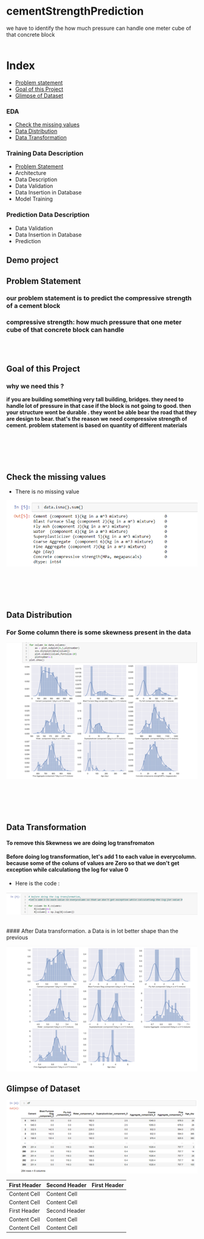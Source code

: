 # cementStrengthPrediction
we have to identify the how much pressure can handle one meter cube of that concrete block
<br><br>

# Index

* [Problem statement](#problem-statement)
* [Goal of this Project](#goal-of-this-Project)
* [Glimpse of Dataset](#glimpse-of-Dataset)

### EDA
* [Check the missing values](#Check-the-missing-values)
* [Data Distribution](#data-distribution)
* [Data Transformation](#data-transformation)




### Training Data Description
* [Problem Statement](#problem-statement)
* Architecture
* Data Description
* Data Validation 
* Data Insertion in Database
* Model Training 

### Prediction Data Description
* Data Validation  
* Data Insertion in Database 
* Prediction 


## Demo project

## Problem Statement
### our problem statement is to predict the compressive strength of a cement block

### compressive strength: **how much pressure that one meter cube of that concrete block can handle**
<br>
<br>


## Goal of this Project
### why we need this ?
**if you are building something very tall building, bridges. they need to handle lot of pressure
	in that case if the block is not going to good. then your structure wont be durable . they wont be able
bear the road that they are design to bear. that's the reason we need compressive strength of cement.
  problem statement is based on quantity of different materials**
<br>
<br>
<br>
<br>
<br>
<br>
  
  
  
  
  



## Check the missing values

* There is no missing value
  <p align="center">
<img src="https://github.com/rahulk15/images/blob/main/cement%20missing%20values.png" alt="command">
</p>
<br>
<br>
<br>
<br>

## Data Distribution

### For Some column there is some skewness present in the data
  <p align="center">
<img src="https://github.com/rahulk15/images/blob/main/cement%20Data%20Dirsibution.png" alt="command">
</p>
<br>
<br>
<br>
<br>

## Data Transformation
#### To remove this Skewness we are doing log transfromaton
#### Before doing log transformation, let's add 1 to each value in everycolumn. because some of the coluns of values are Zero so that we don't get exception while calculationg the log for value 0
* Here is the code :
<p align="center">
<img src="https://github.com/rahulk15/images/blob/main/code%20of%20log%20transformation.png" alt="command">
</p>
<br>
#### After Data transformation. a Data is in lot better shape than the previous
<p align="center">
<img src="https://github.com/rahulk15/images/blob/main/log%20transfromation.png" alt="command">
</p>















## Glimpse of Dataset
  <p align="center">
<img src="https://github.com/rahulk15/images/blob/main/Screenshot%202021-04-16%20223124.png" alt="command">
</p>


| First Header  | Second Header | First Header  |
| ------------- | ------------- | ------------- |
| Content Cell  | Content Cell  |		|
| Content Cell  | Content Cell  |		|
| First Header  | Second Header |		|
| Content Cell  | Content Cell  |		|
| Content Cell  | Content Cell  |		|

